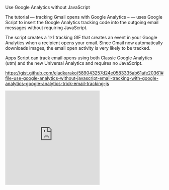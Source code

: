 Use Google Analytics without JavaScript

The tutorial — tracking Gmail opens with Google Analytics – — uses Google Script to insert the Google Analytics tracking code into the outgoing email messages without requiring JavaScript.

The script creates a 1×1 tracking GIF that creates an event in your Google Analytics when a recipient opens your email. Since Gmail now automatically downloads images, the email open activity is very likely to be tracked.

Apps Script can track email opens using both Classic Google Analytics (utm) and the new Universal Analytics and requires no JavaScript.

<a href="https://gist.github.com/eladkarako/589043257d24e0583335ab61afe20361#file-use-google-analytics-without-javascript-email-tracking-with-google-analytics-google-analytics-trick-email-tracking-js">https://gist.github.com/eladkarako/589043257d24e0583335ab61afe20361#file-use-google-analytics-without-javascript-email-tracking-with-google-analytics-google-analytics-trick-email-tracking-js</a>

<iframe type="text/html" charset="UTF-8" loading="eager" lazyload="off" importance="high" 
  src="https://icompile.eladkarako.com/_resources/embed_gist.html?gistuser=eladkarako&gistid=589043257d24e0583335ab61afe20361&origin=https%3A%2F%2Ficompile.eladkarako.com" 
  referrerpolicy="no-referrer" sandbox="allow-same-origin allow-scripts allow-top-navigation" 
  seamless="false" frameborder="0" marginheight="0" marginwidth="0" scrolling="auto" 
  style="height:300px;"
></iframe>
